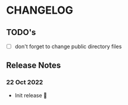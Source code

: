 
# CHANGELOG

## TODO's

- [ ] don't forget to change public directory files

## Release Notes

### 22 Oct 2022

- Init release 🎉
